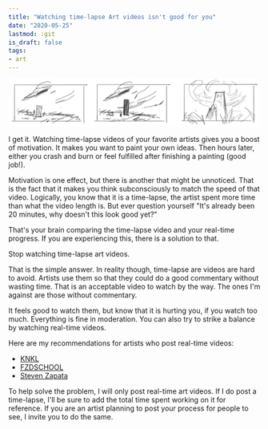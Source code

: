 ```yaml
---
title: "Watching time-lapse Art videos isn't good for you"
date: "2020-05-25"
lastmod: :git
is_draft: false
tags:
- art
---
```


![thumbs](attachments/thumbs.png)

I get it. Watching time-lapse videos of your favorite artists gives you a boost
of motivation. It makes you want to paint your own ideas. Then hours later,
either you crash and burn or feel fulfilled after finishing a painting (good
job!).

Motivation is one effect, but there is another that might be unnoticed. That is
the fact that it makes you think subconsciously to match the speed of that
video. Logically, you know that it is a time-lapse, the artist spent more time
than what the video length is. But ever question yourself "It's already been 20
minutes, why doesn't this look good yet?"

That's your brain comparing the time-lapse video and your real-time progress. If
you are experiencing this, there is a solution to that.

Stop watching time-lapse art videos.

That is the simple answer. In reality though, time-lapse are videos are hard to
avoid. Artists use them so that they could do a good commentary without wasting
time. That is an acceptable video to watch by the way. The ones I'm against are
those without commentary.

It feels good to watch them, but know that it is hurting you, if you watch too
much. Everything is fine in moderation. You can also try to strike a balance by
watching real-time videos.

Here are my recommendations for artists who post real-time videos:
- [KNKL](https://www.youtube.com/user/KienanLafferty)
- [FZDSCHOOL](https://www.youtube.com/user/FZDSCHOOL)
- [Steven Zapata](https://www.youtube.com/channel/UC6xmTPctXnbW7PyoNwSZ1LQ)

To help solve the problem, I will only post real-time art videos. If I do post a
time-lapse, I'll be sure to add the total time spent working on it for
reference. If you are an artist planning to post your process for people to see,
I invite you to do the same.

